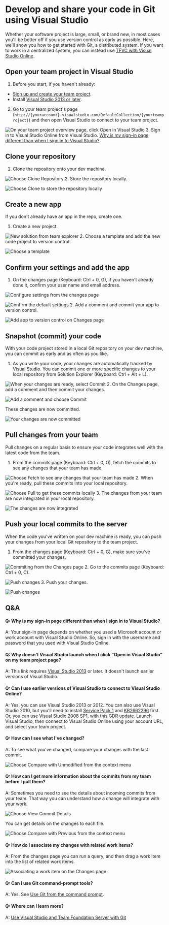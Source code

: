 <properties
	pageTitle="Develop and share your code in Git using Visual Studio"
  description="Develop and share your code in Git using Visual Studio"
  services="visual-studio-online"
  documentationCenter = ""
  authors="terryaustin"
  manager="terryaustin"
  editor="terryaustin" /> 

# Develop and share your code in Git using Visual Studio


Whether your software project is large, small, or brand new, 
in most cases you'll be better off if you use version control 
as early as possible. Here, we'll show you how to get started with 
Git, a distributed system. If you want to work in a centralized system, 
you can instead use [TFVC with Visual Studio Online](share-your-code-in-tfvc-vs.md).


## Open your team project in Visual Studio

1. Before you start, if you haven't already:


 - [Sign up and create your team project](../setupsign-up-for-visual-studio-online.md).
 - Install [Visual Studio 2013 or later](http://go.microsoft.com/fwlink/?LinkId=309297).
2. Go to your team project's page 
(`http://{youraccount}.visualstudio.com/DefaultCollection/{yourteamproject}`)
and then open Visual Studio to connect to your team project.



![On your team project overview page, click Open in Visual Studio](./media/share-your-code-in-git-vs/GoHomeOpenInVisualStudio.png)
3. Sign in to Visual Studio Online from Visual Studio. 
[Why is my sign-in page different than when I sign in to Visual Studio?](share-your-code-in-git-vs.md#DifferentSignInPage)

## Clone your repository

1. Clone the repository onto your dev machine.



![Choose Clone Repository](./media/share-your-code-in-git-vs/IC684063.png)
2. Store the repository locally.



![Choose Clone to store the repository locally](./media/share-your-code-in-git-vs/IC682931.png)

## Create a new app


If you don't already have an app in the repo, create one.


1. Create a new project.



![New solution from team explorer](./media/share-your-code-in-git-vs/team-explorer-git-new-solution.png)
2. Choose a template and add the new code project to version control.



![Choose a template](./media/share-your-code-in-git-vs/IC687148.png)

## Confirm your settings and add the app

1. On the changes page (Keyboard: Ctrl + 0, G), if you haven't already done it,
confirm your user name and email address.



![Configure settings from the changes page](./media/share-your-code-in-git-vs/confirm-git-settings-from-changes-page.png)



![Confirm the default settings](./media/share-your-code-in-git-vs/git-initial-settings-with-default-values.png)
2. Add a comment and commit your app to version control.



![Add app to version control on Changes page](./media/share-your-code-in-git-vs/team-explorer-git-changes-add-app.png)

## Snapshot (commit) your code


With your code project stored in a local Git repository on your dev machine, 
you can commit as early and as often as you like.


1. As you write your code, your changes are automatically tracked by Visual Studio. 
You can commit one or more specific changes to your local repository from Solution Explorer
(Keyboard: Ctrl + Alt + L).



![When your changes are ready, select Commit](./media/share-your-code-in-git-vs/IC683030.png)
2. On the Changes page, add a comment and then commit your changes.



![Add a comment and choose Commit](./media/share-your-code-in-git-vs/IC683031.png)



These changes are now committed.



![Your changes are now committed](./media/share-your-code-in-git-vs/IC683032.png)

## Pull changes from your team


Pull changes on a regular basis to ensure your code integrates well with the latest code from the team.


1. From the commits page (Keyboard: Ctrl + 0, O), fetch the commits to see any changes that your team has made.



![Choose Fetch to see any changes that your team has made](./media/share-your-code-in-git-vs/IC682939.png)
2. When you're ready, pull these commits into your local repository.



![Choose Pull to get these commits locally](./media/share-your-code-in-git-vs/IC682942.png)
3. The changes from your team are now integrated in your local repository.



![The changes are now integrated](./media/share-your-code-in-git-vs/IC682943.png)

## Push your local commits to the server


When the code you've written on your dev machine is ready, you can push your changes from your local Git repository to the team project.


1. From the changes page (Keyboard: Ctrl + 0, G), make sure you've committed your changes.



![Commiting from the Changes page](./media/share-your-code-in-git-vs/IC682975.png)
2. Go to the commits page (Keyboard: Ctrl + 0, C).



![Push changes](./media/share-your-code-in-git-vs/IC682976.png)
3. Push your changes.



![Push changes](./media/share-your-code-in-git-vs/IC682977.png)

## Q&amp;A

#### Q: Why is my sign-in page different than when I sign in to Visual Studio?


A:    Your sign-in page depends on whether you used a Microsoft account or 
work account with Visual Studio Online. So, sign in with the username and 
password that you used with Visual Studio Online.


#### Q:    Why doesn't Visual Studio launch when I click "Open in Visual Studio" on my team project page?


A:    This link requires [Visual Studio 2013](http://go.microsoft.com/fwlink/p/?LinkId=254509) 
or later. It doesn't launch earlier versions of Visual Studio.


#### Q:    Can I use earlier versions of Visual Studio to connect to Visual Studio Online?


A:    Yes, you can use Visual Studio 2013 or 2012. You can also use Visual Studio 2010, 
but you'll need to install [Service Pack 1](https://www.microsoft.com/download/details.aspx?id=23691) 
and [KB2662296](http://support.microsoft.com/kb/2662296) first. Or, you can use Visual 
Studio 2008 SP1, with [this GDR update](http://support.microsoft.com/kb/2673642). 
Launch Visual Studio, then connect to Visual Studio Online using your account URL, 
and select your team project.


#### Q: How can I see what I've changed?


A: To see what you've changed, compare your changes with the last commit.



![Choose Compare with Unmodified from the context menu](./media/share-your-code-in-git-vs/IC685270.png)


#### Q: How can I get more information about the commits from my team before I pull them?


A: Sometimes you need to see the details about incoming commits from your team. That way you can understand how a change will integrate with your work.



![Choose View Commit Details](./media/share-your-code-in-git-vs/IC682940.png)



You can get details on the changes to each file.



![Choose Compare with Previous from the context menu](./media/share-your-code-in-git-vs/IC685291.png)


#### Q: How do I associate my changes with related work items?


A: From the changes page you can run a query, and then drag a work item into the list of related work items.



![Associating a work item on the Changes page](./media/share-your-code-in-git-vs/IC685315.png)


#### Q: Can I use Git command-prompt tools?


A: Yes. See [Use Git from the command prompt](https://msdn.microsoft.com/Library/vs/alm/Code/git/command-prompt).


#### Q: Where can I learn more?


A: [Use Visual Studio and Team Foundation Server with Git](https://msdn.microsoft.com/en-us/Library/vs/alm/Code/git/overview)
